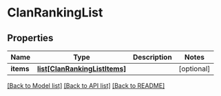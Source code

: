 # ClanRankingList

## Properties
Name | Type | Description | Notes
------------ | ------------- | ------------- | -------------
**items** | [**list[ClanRankingListItems]**](ClanRankingListItems.md) |  | [optional] 

[[Back to Model list]](../README.md#documentation-for-models) [[Back to API list]](../README.md#documentation-for-api-endpoints) [[Back to README]](../README.md)

